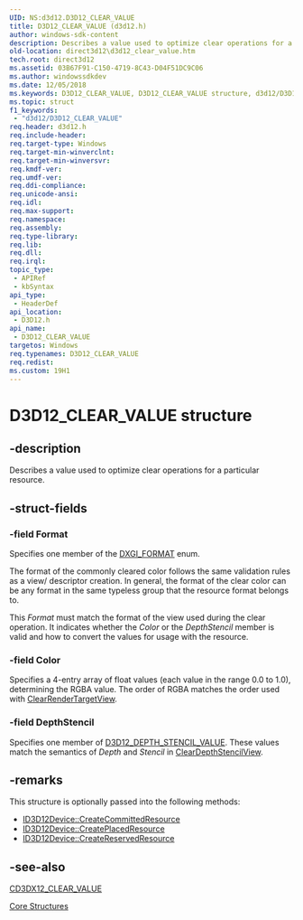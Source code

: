 ```yaml
---
UID: NS:d3d12.D3D12_CLEAR_VALUE
title: D3D12_CLEAR_VALUE (d3d12.h)
author: windows-sdk-content
description: Describes a value used to optimize clear operations for a particular resource.
old-location: direct3d12\d3d12_clear_value.htm
tech.root: direct3d12
ms.assetid: 03B67F91-C150-4719-8C43-D04F51DC9C06
ms.author: windowssdkdev
ms.date: 12/05/2018
ms.keywords: D3D12_CLEAR_VALUE, D3D12_CLEAR_VALUE structure, d3d12/D3D12_CLEAR_VALUE, direct3d12.d3d12_clear_value
ms.topic: struct
f1_keywords: 
 - "d3d12/D3D12_CLEAR_VALUE"
req.header: d3d12.h
req.include-header: 
req.target-type: Windows
req.target-min-winverclnt: 
req.target-min-winversvr: 
req.kmdf-ver: 
req.umdf-ver: 
req.ddi-compliance: 
req.unicode-ansi: 
req.idl: 
req.max-support: 
req.namespace: 
req.assembly: 
req.type-library: 
req.lib: 
req.dll: 
req.irql: 
topic_type:
 - APIRef
 - kbSyntax
api_type:
 - HeaderDef
api_location:
 - D3D12.h
api_name:
 - D3D12_CLEAR_VALUE
targetos: Windows
req.typenames: D3D12_CLEAR_VALUE
req.redist: 
ms.custom: 19H1
---
```


# D3D12_CLEAR_VALUE structure


## -description


Describes a value used to optimize clear operations for a particular resource.


## -struct-fields




### -field Format

Specifies one member of the <a href="https://docs.microsoft.com/windows/desktop/api/dxgiformat/ne-dxgiformat-dxgi_format">DXGI_FORMAT</a> enum.

The format of the commonly cleared color follows the same validation rules as a view/ descriptor creation. In general, the format of the clear color can be any format in the same typeless group that the resource format belongs to.

This <i>Format</i> must match the format of the view used during the clear operation. It indicates whether the <i>Color</i> or the <i>DepthStencil</i> member is valid and how to convert the values for usage with the resource.


### -field Color

Specifies a 4-entry array of float values (each value in the range 0.0 to 1.0), determining the RGBA value. The order of RGBA matches the order used with <a href="https://docs.microsoft.com/windows/desktop/api/d3d12/nf-d3d12-id3d12graphicscommandlist-clearrendertargetview">ClearRenderTargetView</a>.


### -field DepthStencil

Specifies one member of <a href="https://docs.microsoft.com/windows/desktop/api/d3d12/ns-d3d12-d3d12_depth_stencil_value">D3D12_DEPTH_STENCIL_VALUE</a>. These values match the semantics of <i>Depth</i> and <i>Stencil</i> in <a href="https://docs.microsoft.com/windows/desktop/api/d3d12/nf-d3d12-id3d12graphicscommandlist-cleardepthstencilview">ClearDepthStencilView</a>.


## -remarks



This structure is optionally passed into the following methods:
        

<ul>
<li>
<a href="https://docs.microsoft.com/windows/desktop/api/d3d12/nf-d3d12-id3d12device-createcommittedresource">ID3D12Device::CreateCommittedResource</a>
</li>
<li>
<a href="https://docs.microsoft.com/windows/desktop/api/d3d12/nf-d3d12-id3d12device-createplacedresource">ID3D12Device::CreatePlacedResource</a>
</li>
<li>
<a href="https://docs.microsoft.com/windows/desktop/api/d3d12/nf-d3d12-id3d12device-createreservedresource">ID3D12Device::CreateReservedResource</a>
</li>
</ul>



## -see-also




<a href="https://docs.microsoft.com/windows/desktop/direct3d12/cd3dx12-clear-value">CD3DX12_CLEAR_VALUE</a>



<a href="https://docs.microsoft.com/windows/desktop/direct3d12/direct3d-12-structures">Core Structures</a>
 

 

